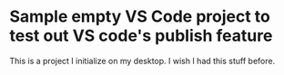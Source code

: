 # Sample empty VS Code project to test out VS code's publish feature

This is a project I initialize on my desktop. I wish I had this stuff before.
